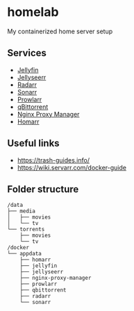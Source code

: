 # homelab

My containerized home server setup

## Services

- [Jellyfin](https://jellyfin.org/)
- [Jellyseerr](https://github.com/Fallenbagel/jellyseerr)
- [Radarr](https://radarr.video/)
- [Sonarr](https://sonarr.tv/)
- [Prowlarr](https://prowlarr.com/)
- [qBittorrent](https://www.qbittorrent.org/)
- [Nginx Proxy Manager](https://nginxproxymanager.com/)
- [Homarr](https://homarr.dev/)

## Useful links

- https://trash-guides.info/
- https://wiki.servarr.com/docker-guide

## Folder structure

```
/data
├── media
│   ├── movies
│   └── tv
└── torrents
    ├── movies
    └── tv
/docker
└── appdata
    ├── homarr
    ├── jellyfin
    ├── jellyseerr
    ├── nginx-proxy-manager
    ├── prowlarr
    ├── qbittorrent
    ├── radarr
    └── sonarr
```
